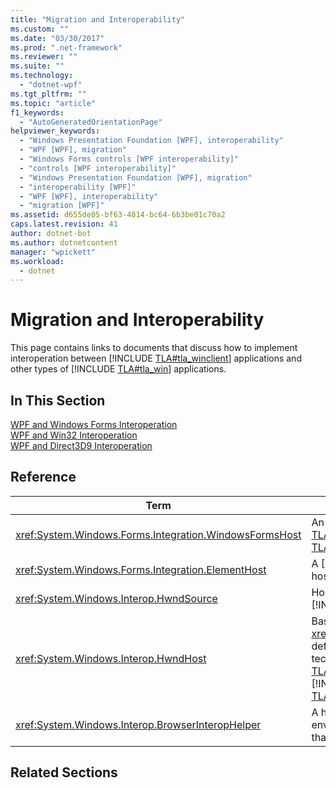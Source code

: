 ```yaml
---
title: "Migration and Interoperability"
ms.custom: ""
ms.date: "03/30/2017"
ms.prod: ".net-framework"
ms.reviewer: ""
ms.suite: ""
ms.technology: 
  - "dotnet-wpf"
ms.tgt_pltfrm: ""
ms.topic: "article"
f1_keywords: 
  - "AutoGeneratedOrientationPage"
helpviewer_keywords: 
  - "Windows Presentation Foundation [WPF], interoperability"
  - "WPF [WPF], migration"
  - "Windows Forms controls [WPF interoperability]"
  - "controls [WPF interoperability]"
  - "Windows Presentation Foundation [WPF], migration"
  - "interoperability [WPF]"
  - "WPF [WPF], interoperability"
  - "migration [WPF]"
ms.assetid: d655de05-bf63-4814-bc64-6b3be01c70a2
caps.latest.revision: 41
author: dotnet-bot
ms.author: dotnetcontent
manager: "wpickett"
ms.workload: 
  - dotnet
---
```

# Migration and Interoperability
This page contains links to documents that discuss how to implement interoperation between [!INCLUDE [TLA#tla_winclient](../../../../includes/tlasharptla-winclient-md.md)] applications and other types of [!INCLUDE [TLA#tla_win](../../../../includes/tlasharptla-win-md.md)] applications.  

## In This Section  
 [WPF and Windows Forms Interoperation](../../../../docs/framework/wpf/advanced/wpf-and-windows-forms-interoperation.md)  
 [WPF and Win32 Interoperation](../../../../docs/framework/wpf/advanced/wpf-and-win32-interoperation.md)  
 [WPF and Direct3D9 Interoperation](../../../../docs/framework/wpf/advanced/wpf-and-direct3d9-interoperation.md)  

## Reference  


|                           Term                           |                                                                                                                                                                                                                                     Definition                                                                                                                                                                                                                                     |
|----------------------------------------------------------|------------------------------------------------------------------------------------------------------------------------------------------------------------------------------------------------------------------------------------------------------------------------------------------------------------------------------------------------------------------------------------------------------------------------------------------------------------------------------------|
| <xref:System.Windows.Forms.Integration.WindowsFormsHost> |                                                                                                                      An element that you can use to host a [!INCLUDE [TLA#tla_winforms](../../../../includes/tlasharptla-winforms-md.md)] control as an element of a [!INCLUDE [TLA2#tla_winclient](../../../../includes/tla2sharptla-winclient-md.md)] page.                                                                                                                      |
|   <xref:System.Windows.Forms.Integration.ElementHost>    |                                                                                                                                   A [!INCLUDE [TLA#tla_winforms](../../../../includes/tlasharptla-winforms-md.md)] control that you can use to host a [!INCLUDE [TLA#tla_winclient](../../../../includes/tlasharptla-winclient-md.md)] control.                                                                                                                                    |
|         <xref:System.Windows.Interop.HwndSource>         |                                                                                                                                         Hosts a [!INCLUDE [TLA2#tla_winclient](../../../../includes/tla2sharptla-winclient-md.md)] region within a [!INCLUDE [TLA2#tla_win32](../../../../includes/tla2sharptla-win32-md.md)] application.                                                                                                                                         |
|          <xref:System.Windows.Interop.HwndHost>          | Base class for <xref:System.Windows.Forms.Integration.WindowsFormsHost>, defines some basic functionality that all HWND-based technologies use when hosted by a [!INCLUDE [TLA2#tla_winclient](../../../../includes/tla2sharptla-winclient-md.md)] application. Subclass this to host a [!INCLUDE [TLA2#tla_win32](../../../../includes/tla2sharptla-win32-md.md)] window within a [!INCLUDE [TLA2#tla_winclient](../../../../includes/tla2sharptla-winclient-md.md)] application. |
|    <xref:System.Windows.Interop.BrowserInteropHelper>    |                                                                                                                                        A helper class for reporting conditions of the browser environment for a [!INCLUDE [TLA2#tla_winclient](../../../../includes/tla2sharptla-winclient-md.md)] application that is hosted by a browser.                                                                                                                                        |

## Related Sections

